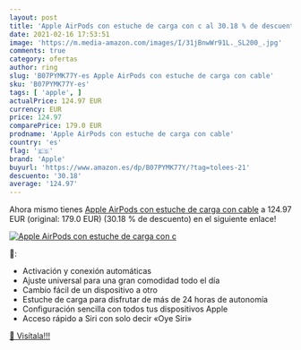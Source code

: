 ```yaml
---
layout: post
title: 'Apple AirPods con estuche de carga con c al 30.18 % de descuento'
date: 2021-02-16 17:53:51
image: 'https://m.media-amazon.com/images/I/31jBnwWr91L._SL200_.jpg'
comments: true
category: ofertas
author: ring
slug: 'B07PYMK77Y-es Apple AirPods con estuche de carga con cable'
sku: 'B07PYMK77Y-es'
tags: [ 'apple', ]
actualPrice: 124.97 EUR
currency: EUR
price: 124.97
comparePrice: 179.0 EUR
prodname: 'Apple AirPods con estuche de carga con cable'
country: 'es'
flag: '🇪🇸'
brand: 'Apple'
buyurl: 'https://www.amazon.es/dp/B07PYMK77Y/?tag=tolees-21'
descuento: '30.18'
average: '124.97'
---
```


Ahora mismo tienes [Apple AirPods con estuche de carga con cable](https://www.amazon.es/dp/B07PYMK77Y/?tag=tolees-21) a 124.97 EUR (original: 179.0 EUR) (30.18 %  de descuento) en el siguiente enlace!

[![Apple AirPods con estuche de carga con c](https://m.media-amazon.com/images/I/31jBnwWr91L._SL200_.jpg)](https://www.amazon.es/dp/B07PYMK77Y/?tag=tolees-21)

🔎:

- Activación y conexión automáticas
- Ajuste universal para una gran comodidad todo el día
- Cambio fácil de un dispositivo a otro
- Estuche de carga para disfrutar de más de 24 horas de autonomía
- Configuración sencilla con todos tus dispositivos Apple
- Acceso rápido a Siri con solo decir «Oye Siri»

[🛒 Visítala!!!](https://www.amazon.es/dp/B07PYMK77Y/?tag=tolees-21)
